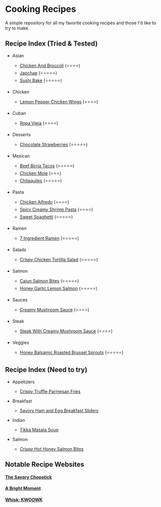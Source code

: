 # Cooking Recipes
A simple repository for all my favorite cooking recipes and those I'd like to try to make.  

## Recipe Index (Tried & Tested)
- Asian
    - [Chicken And Broccoli](Asian/ChickenAndBroccoli.md) (⭐️⭐️⭐️⭐️)
    - [Japchae](Asian/Japchae.md) (⭐️⭐️⭐️⭐️⭐️)
    - [Sushi Bake](Asian/SushiBake.md) (⭐️⭐️⭐️⭐️⭐️)

- Chicken
    - [Lemon Pepper Chicken Wings](Chicken/LemonPepperChickenWings.md) (⭐️⭐️⭐️⭐️)

- Cuban
    - [Ropa Vieja](Cuban/RopaVieja.md) (⭐️⭐️⭐️⭐️)

- Desserts
    - [Chocolate Strawberries](Desserts/ChocolateStrawberries.md) (⭐️⭐️⭐️⭐️⭐️)

- Mexican
    - [Beef Birria Tacos](Mexican/BeefBirriaTacos.md) (⭐️⭐️⭐️⭐️⭐️)
    - [Chicken Mole](Mexican/ChickenMole.md) (⭐️⭐️⭐️)
    - [Chilaquiles](Mexican/Chilaquiles.md) (⭐️⭐️⭐️⭐️⭐️)

- Pasta
    - [Chicken Alfredo](Pasta/ChickenAlfredo.md) (⭐️⭐️⭐️⭐️)
    - [Spicy Creamy Shrimp Pasta](Pasta/SpicyCreamyShrimpPasta.md) (⭐️⭐️⭐️⭐️)
    - [Sweet Spaghetti](Pasta/SweetSpaghetti.md) (⭐️⭐️⭐️⭐️⭐️)

- Ramen
    - [7 Ingredient Ramen](Ramen/7IngredientRamen.md) (⭐️⭐️⭐️⭐️⭐️)

- Salads
    - [Crispy Chicken Tortilla Salad](Salads/CrispyChickenTortillaSalad.md) (⭐️⭐️⭐️⭐️⭐️)

- Salmon
    - [Cajun Salmon Bites](Salmon/CajunSalmonBites.md) (⭐️⭐️⭐️⭐️⭐️)
    - [Honey Garlic Lemon Salmon](Salmon/HoneyGarlicLemonSalmon.md) (⭐️⭐️⭐️⭐️⭐️)

- Sauces
    - [Creamy Mushroom Sauce](Sauces/CreamyMushroomSauce.md) (⭐️⭐️⭐️⭐️)

- Steak
    - [Steak With Creamy Mushroom Sauce](Steak/SteakWithCreamyMushroomSauce.md) (⭐️⭐️⭐️⭐️)

- Veggies
    - [Honey Balsamic Roasted Brussel Sprouts](Veggies/HoneyBalsamicRoastedBrusselSprouts.md) (⭐️⭐️⭐️⭐️⭐️)


## Recipe Index (Need to try)
- Appetizers
    - [Crispy Truffle Parmesan Fries](Appetizers/CrispyTruffleParmesanFries.md)

- Breakfast
    - [Savory Ham and Egg Breakfast Sliders](Breakfast/SavoryHamAndEggBreakfastSliders.md)

- Indian
    - [Tikka Masala Soup](Indian/TikkaMasalaSoup.md)

- Salmon
    - [Crispy Hot Honey Salmon Bites](Salmon/CrispyHotHoneySalmonBites.md)

## Notable Recipe Websites
#### [The Savory Chopstick](https://www.thesavorychopstick.com/)
#### [A Bright Moment](https://www.abrightmoment.com/recipes)
#### [Whisk: KWOOWK](https://recipe-integration.whisk.com/u/kwoowk)
